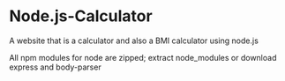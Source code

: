 # Node.js-Calculator
A website that is a calculator and also a BMI calculator using node.js

All npm modules for node are zipped; extract node_modules or download express and body-parser 
